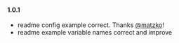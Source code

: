 #### 1.0.1

- readme config example correct. Thanks [@matzko](https://github.com/matzko)!
- readme example variable names correct and improve

